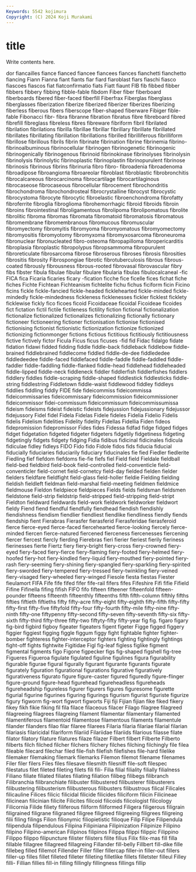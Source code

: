 ```yaml
---
Keywords: 5542 kojimura
Copyright: (C) 2024 Koji Murakami
---
```


# title

Write contents here.



dor fiancailles fiance fianced fiancee fiancees fiances fianchetti
fianchetto fiancing Fiann Fianna fiant fiants fiar fiard fiaroblast fiars
fiaschi fiasco fiascoes fiascos fiat fiatconfirmatio fiats Fiatt fiaunt FIB
fib fibbed fibber fibbers fibbery fibbing fibble-fable fibdom Fiber fiber
fiberboard fiberboards fibered fiber-faced fiberfill Fiberfrax Fiberglas fiberglass fiberglasses fiberization
fiberize fiberized fiberizer fiberizes fiberizing fiberless fiberous fibers fiberscope fiber-shaped
fiberware Fibiger fible-fable Fibonacci fibr- fibra fibranne fibration fibratus fibre
fibreboard fibred fibrefill fibreglass fibreless fibres fibreware fibriform fibril fibrilated
fibrilation fibrilations fibrilla fibrillae fibrillar fibrillary fibrillate fibrillated fibrillates fibrillating
fibrillation fibrillations fibrilled fibrilliferous fibrilliform fibrillose fibrillous fibrils fibrin fibrinate
fibrination fibrine fibrinemia fibrino- fibrinoalbuminous fibrinocellular fibrinogen fibrinogenetic fibrinogenic fibrinogenically
fibrinogenous fibrinoid fibrinokinase fibrinolyses fibrinolysin fibrinolysis fibrinolytic fibrinoplastic fibrinoplastin fibrinopurulent
fibrinose fibrinosis fibrinous fibrins fibrinuria fibro fibro- fibroadenia fibroadenoma fibroadipose
fibroangioma fibroareolar fibroblast fibroblastic fibrobronchitis fibrocalcareous fibrocarcinoma fibrocartilage fibrocartilaginous fibrocaseose
fibrocaseous fibrocellular fibrocement fibrochondritis fibrochondroma fibrochondrosteal fibrocrystalline fibrocyst fibrocystic fibrocystoma
fibrocyte fibrocytic fibroelastic fibroenchondroma fibrofatty fibroferrite fibroglia fibroglioma fibrohemorrhagic fibroid
fibroids fibroin fibroins fibrointestinal fibroligamentous fibrolipoma fibrolipomatous fibrolite fibrolitic fibroma
fibromas fibromata fibromatoid fibromatosis fibromatous fibromembrane fibromembranous fibromucous fibromuscular fibromyectomy
fibromyitis fibromyoma fibromyomatous fibromyomectomy fibromyositis fibromyotomy fibromyxoma fibromyxosarcoma fibroneuroma fibronuclear
fibronucleated fibro-osteoma fibropapilloma fibropericarditis fibroplasia fibroplastic fibropolypus fibropsammoma fibropurulent fibroreticulate
fibrosarcoma fibrose fibroserous fibroses fibrosis fibrosities fibrositis fibrosity Fibrospongiae fibrotic
fibrotuberculosis fibrous fibrous-coated fibrously fibrousness fibrous-rooted fibrovasal fibrovascular fibry fibs
fibster fibula fibulae fibular fibulare fibularia fibulas fibulocalcaneal -fic FICA
fica Ficaria ficaries ficary -fication ficche fice ficelle fices fichat
fiche fiches Fichte Fichtean Fichteanism fichtelite fichu fichus ficiform ficin
Ficino ficins fickle fickle-fancied fickle-headed ficklehearted fickle-minded fickle-mindedly fickle-mindedness fickleness
ficklenesses fickler ficklest ficklety ficklewise fickly fico ficoes ficoid Ficoidaceae
ficoidal Ficoideae ficoides fict fictation fictil fictile fictileness fictility fiction
fictional fictionalization fictionalize fictionalized fictionalizes fictionalizing fictionally fictionary fictioneer fictioneering
fictioner fictionisation fictionise fictionised fictionising fictionist fictionistic fictionization fictionize fictionized
fictionizing fictionmonger fictions fictious fictitious fictitiously fictitiousness fictive fictively fictor
Ficula Ficus ficus ficuses -fid fid Fidac fidalgo fidate fidation
fidawi fidded fidding fiddle fiddle-back fiddleback fiddlebow fiddle-brained fiddlebrained fiddlecome
fiddled fiddle-de-dee fiddlededee fiddledeedee fiddle-faced fiddlefaced fiddle-faddle fiddle-faddled fiddle-faddler fiddle-faddling
fiddle-flanked fiddle-head fiddlehead fiddleheaded fiddle-lipped fiddle-neck fiddleneck fiddler fiddlerfish fiddlerfishes
fiddlers fiddlery fiddles fiddle-scraping fiddle-shaped fiddlestick fiddlesticks fiddle-string fiddlestring Fiddletown
fiddle-waist fiddlewood fiddley fiddleys fiddlies fiddling fiddly FIDE fide fideicommiss
fideicommissa fideicommissaries fideicommissary fideicommission fideicommissioner fideicommissor fidei-commissum fideicommissum fideicommissumissa fideism
fideisms fideist fideistic fideists fidejussion fidejussionary fidejussor fidejussory Fidel fidel
Fidela Fidelas Fidele fideles Fidelia Fidelio Fidelis fidelis Fidelism fidelities
Fidelity fidelity Fidellas Fidellia Fiden fideos fidepromission fidepromissor Fides fides
Fidessa fidfad fidge fidged fidges fidget fidgetation fidgeted fidgeter fidgeters
fidgetily fidgetiness fidgeting fidgetingly fidgets fidgety fidging Fidia fidibus fidicinal
fidicinales fidicula fidiculae fidley fidleys FIDO Fido fido Fidole fidos
fids fiducia fiducial fiducially fiduciaries fiduciarily fiduciary fiducinales fie fied
Fiedler fiedlerite Fiedling fief fiefdom fiefdoms fie-fie fiefs fiel Field
field Fieldale fieldball field-bed fieldbird field-book field-controlled field-conventicle field-conventicler field-cornet
field-cornetcy field-day fielded fielden fielder fielders fieldfare fieldfight field-glass field-holler
fieldie Fielding fielding fieldish fieldleft fieldman field-marshal field-meeting fieldmen fieldmice
fieldmouse Fieldon fieldpiece fieldpieces Fields fields fieldsman fieldsmen fieldstone field-strip
fieldstrip field-stripped field-stripping field-stript Fieldton fieldward fieldwards field-work fieldwork fieldworker
fieldwort fieldy Fiend fiend fiendful fiendfully fiendhead fiendish fiendishly fiendishness
fiendism fiendlier fiendliest fiendlike fiendliness fiendly fiends fiendship fient Fierabras
Fierasfer fierasferid Fierasferidae fierasferoid fierce fierce-eyed fierce-faced fiercehearted fierce-looking fiercely
fierce-minded fiercen fierce-natured fiercened fierceness fiercenesses fiercening fiercer fiercest fiercly
fierding Fierebras fieri fierier fieriest fierily fieriness fierinesses fierte Fiertz
fiery fiery-bright fiery-cross fiery-crowned fiery-eyed fiery-faced fiery-fierce fiery-flaming fiery-footed fiery-helmed
fiery-hoofed fiery-hot fiery-kindled fiery-liquid fiery-mouthed fiery-pointed fiery-rash fiery-seeming fiery-shining fiery-spangled
fiery-sparkling fiery-spirited fiery-sworded fiery-tempered fiery-tressed fiery-twinkling fiery-veined fiery-visaged fiery-wheeled fiery-winged
Fiesole fiesta fiestas Fiester fieulamort FIFA Fife fife fifed fifer
fife-rail fifers fifes Fifeshire Fifi fifie Fifield Fifine Fifinella fifing
fifish FIFO fifo fifteen fifteener fifteenfold fifteen-pounder fifteens fifteenth fifteenthly
fifteenths fifth fifth-column fifthly fifths fifties fiftieth fiftieths fifty fifty-acre
fifty-eight fifty-eighth fifty-fifth fifty-fifty fifty-first fifty-five fiftyfold fifty-four fifty-fourth fifty-mile
fifty-nine fifty-ninth fifty-one fiftypenny fifty-second fifty-seven fifty-seventh fifty-six fifty-sixth fifty-third
fifty-three fifty-two fiftyty-fifty fifty-year fig fig. figaro figary fig-bird figbird
figboy figeater figeaters figent figeter Figge figged figgery figgier figgiest
figging figgle figgum figgy fight fightable fighter fighter-bomber fighteress fighter-interceptor
fighters fighting fightingly fightings fight-off fights fightwite Figitidae Figl fig-leaf
figless figlike figment figmental figments figo Figone figpecker figs fig-shaped
figshell fig-tree Figueres Figueroa figulate figulated figuline figulines figura figurability
figurable figurae figural figurally figurant figurante figurants figurate figurately figuration
figurational figurations figurative figuratively figurativeness figurato figure figure-caster figured figuredly
figure-flinger figure-ground figure-head figurehead figureheadless figureheads figureheadship figureless figurer figurers
figures figuresome figurette figurial figurine figurines figuring figurings figurism figurist
figuriste figurize figury figworm fig-wort figwort figworts Fiji fiji Fijian
fijian fike fiked fikery fikey fikh fikie fiking fil fila
filace filaceous filacer Filago filagree filagreed filagreeing filagrees filagreing filament
filamentar filamentary filamented filamentiferous filamentoid filamentose filamentous filaments filamentule filander
filanders filao filar filaree filarees Filaria filaria filariae filarial filarian
filariasis filaricidal filariform filariid Filariidae filariids filarious filasse filate filator
filatory filature filatures filaze filazer Filbert filbert Filberte Filberto filberts
filch filched filcher filchers filchery filches filching filchingly file filea
fileable filecard filechar filed file-fish filefish filefishes file-hard filelike filemaker
filemaking filemark filemarks Filemon filemot filename filenames Filer filer filers
Files files filesave filesmith filesniff file-soft filespec filestatus filet fileted
fileting filets fili fili- Filia filial filiality filially filialness Filiano
filiate filiated filiates filiating filiation filibeg filibegs filibranch Filibranchia filibranchiate
filibuster filibustered filibusterer filibusterers filibustering filibusterism filibusterous filibusters filibustrous filical
Filicales filicauline Filices filicic filicidal filicide filicides filiciform filicin Filicineae
filicinean filicinian filicite Filicites filicoid filicoids filicologist filicology Filicornia Filide
filiety filiferous filiform filiformed Filigera filigerous filigrain filigrained filigrane filigraned
filigree filigreed filigreeing filigrees filigreing filii filing filings Filion filionymic
filiopietistic filioque Filip Filipe Filipendula filipendula filipendulous Filipina Filipiniana Filipinization
Filipinize Filipino filipino Filipino-american Filipinos filipinos Filippa filippi filippic Filippino
Filippo filippo filipuncture filister filisters filite filius Filix filix-mas fill
filla fillable fillagree fillagreed fillagreing Fillander fill-belly Fillbert fill-dike fille
fillebeg filled fillemot Fillender Filler filler fillercap filler-in filler-out fillers
filler-up filles fillet filleted filleter filleting filletlike fillets filletster filleul
Filley filli- Fillian fillies fill-in filling fillingly fillingness fillings fillip
